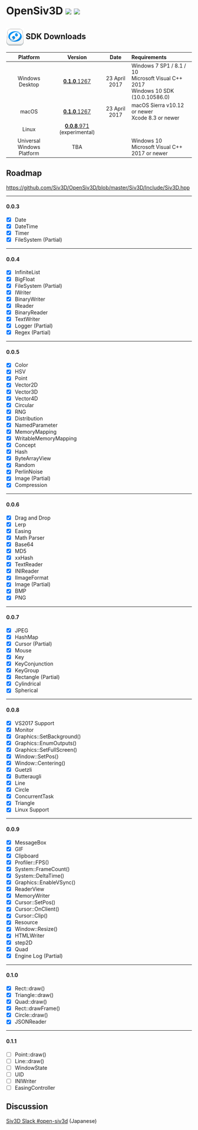 <h1>OpenSiv3D <a href="http://doge.mit-license.org"><img src="http://img.shields.io/:license-mit-blue.svg"></a> <a href="https://siv3d-slackin.herokuapp.com/"><img src="https://siv3d-slackin.herokuapp.com/badge.svg"></a></h1>

<h2><a href="#-sdk-downloads"><img src="doc/siv3d_icon_48.png" align="absmiddle"></a> SDK Downloads</h2>

| Platform        | Version        | Date       | Requirements                  |
|:---------------:|:---------------:|:-------------:|:------------------------------|
| Windows Desktop | <a href="https://github.com/Siv3D/OpenSiv3D/wiki/OpenSiv3D-SDK-for-Windows-Desktop">**0.1.0**.1267</a>     | 23 April 2017 | Windows 7 SP1 / 8.1 / 10<br>Microsoft Visual C++ 2017<br>Windows 10 SDK (10.0.10586.0) |
| macOS           | <a href="https://github.com/Siv3D/OpenSiv3D/wiki/OpenSiv3D-SDK-for-macOS">**0.1.0**.1267</a>     | 23 April 2017 | macOS Sierra v10.12 or newer<br>Xcode 8.3 or newer |
| Linux           | <a href="https://github.com/wynd2608/OpenSiv3D/tree/master/Linux">**0.0.8**.971</a> (experimental)  |               | |
| Universal Windows Platform | TBA  |               | Windows 10<br>Microsoft Visual C++ 2017 or newer |

## Roadmap ##
 https://github.com/Siv3D/OpenSiv3D/blob/master/Siv3D/Include/Siv3D.hpp
  
---------------------------

#### 0.0.3
- [x] Date
- [x] DateTime
- [x] Timer
- [x] FileSystem (Partial)

---------------------------

#### 0.0.4
- [x] InfiniteList
- [x] BigFloat
- [x] FileSystem (Partial)
- [x] IWriter
- [x] BinaryWriter
- [x] IReader
- [x] BinaryReader
- [x] TextWriter
- [x] Logger (Partial)
- [x] Regex (Partial)

---------------------------

#### 0.0.5
- [x] Color
- [x] HSV
- [x] Point
- [x] Vector2D
- [x] Vector3D
- [x] Vector4D
- [x] Circular
- [x] RNG
- [x] Distribution
- [x] NamedParameter
- [x] MemoryMapping
- [x] WritableMemoryMapping
- [x] Concept
- [x] Hash
- [x] ByteArrayView
- [x] Random
- [x] PerlinNoise
- [x] Image (Partial)
- [x] Compression

---------------------------

#### 0.0.6
- [x] Drag and Drop
- [x] Lerp
- [x] Easing
- [x] Math Parser
- [x] Base64
- [x] MD5
- [x] xxHash
- [x] TextReader
- [x] INIReader
- [x] IImageFormat
- [x] Image (Partial)
- [x] BMP
- [x] PNG

---------------------------

#### 0.0.7
- [x] JPEG
- [x] HashMap
- [x] Cursor (Partial)
- [x] Mouse
- [x] Key
- [x] KeyConjunction
- [x] KeyGroup
- [x] Rectangle (Partial)
- [x] Cylindrical
- [x] Spherical

---------------------------

#### 0.0.8
- [x] VS2017 Support
- [x] Monitor
- [x] Graphics::SetBackground()
- [x] Graphics::EnumOutputs()
- [x] Graphics::SetFullScreen()
- [x] Window::SetPos()
- [x] Window::Centering()
- [x] Guetzli
- [x] Butteraugli
- [x] Line
- [x] Circle
- [x] ConcurrentTask
- [x] Triangle
- [x] Linux Support

---------------------------

#### 0.0.9
- [x] MessageBox
- [x] GIF
- [x] Clipboard
- [x] Profiler::FPS()
- [x] System::FrameCount()
- [x] System::DeltaTime()
- [x] Graphics::EnableVSync()
- [x] ReaderView
- [x] MemoryWriter
- [x] Cursor::SetPos()
- [x] Cursor::OnClient()
- [x] Cursor::Clip()
- [x] Resource
- [x] Window::Resize()
- [x] HTMLWriter
- [x] step2D
- [x] Quad
- [x] Engine Log (Partial)
---------------------------

#### 0.1.0
- [x] Rect::draw()
- [x] Triangle::draw()
- [x] Quad::draw()
- [x] Rect::drawFrame()
- [x] Circle::draw()
- [x] JSONReader

---------------------------

#### 0.1.1
- [ ] Point::draw()
- [ ] Line::draw()
- [ ] WindowState
- [ ] UID
- [ ] INIWriter
- [ ] EasingController

## Discussion ##
 [Siv3D Slack #open-siv3d](https://siv3d.slack.com/messages/open-siv3d/details/)  (Japanese)
